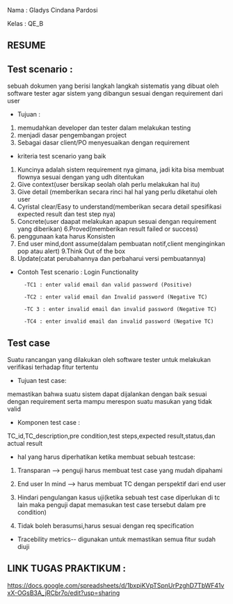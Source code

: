 Nama : Gladys Cindana Pardosi

Kelas : QE_B 

## RESUME

## Test scenario :
sebuah dokumen yang berisi langkah langkah
sistematis yang dibuat oleh software tester agar 
sistem yang dibangun sesuai dengan requirement dari user

* Tujuan : 
1. memudahkan developer dan tester dalam melakukan testing
2. menjadi dasar pengembangan project
3. Sebagai dasar client/PO menyesuaikan dengan requirement

* kriteria test scenario yang baik 
1. Kuncinya adalah sistem requirement nya gimana, jadi kita bisa membuat flownya sesuai dengan yang udh ditentukan
2. Give context(user bersikap seolah olah perlu melakukan hal itu)
3. Give detail (memberikan secara rinci hal hal yang perlu diketahui oleh user
4. Cyristal clear/Easy to understand(memberikan secara detail spesifikasi expected result dan test step nya)
5. Concrete(user daapat melakukan apapun sesuai dengan requirement yang diberikan)
6.Proved(memberikan result failed or success)
7. penggunaan kata harus Konsisten
8. End user mind,dont assume(dalam pembuatan notif,client menginginkan pop atau alert)
9.Think Out of the box
10. Update(catat perubahannya dan perbaharui versi pembuatannya)



* Contoh Test scenario : Login Functionality

        -TC1 : enter valid email dan valid password (Positive)

        -TC2 : enter valid email dan Invalid password (Negative TC)

        -TC 3 : enter invalid email dan invalid password (Negative TC)

        -TC4 : enter invalid email dan invalid password (Negative TC)


## Test case
Suatu rancangan yang dilakukan oleh software tester untuk melakukan verifikasi terhadap fitur tertentu

* Tujuan test case:

memastikan bahwa suatu sistem dapat dijalankan dengan baik sesuai dengan requirement
serta mampu merespon suatu masukan yang tidak valid

* Komponen test case :

TC_id,TC_description,pre condition,test steps,expected result,status,dan actual result


* hal yang harus diperhatikan ketika membuat sebuah testcase:

1. Transparan --> penguji harus membuat test case yang mudah dipahami

2. End user In mind --> harus membuat TC dengan perspektif dari end user

3. Hindari pengulangan kasus uji(ketika sebuah test case diperlukan di tc lain maka 
penguji dapat memasukan test case tersebut dalam pre condition)

4. Tidak boleh berasumsi,harus sesuai dengan req specification


* Tracebility metrics-- digunakan untuk memastikan semua fitur sudah diuji


## LINK TUGAS PRAKTIKUM :

https://docs.google.com/spreadsheets/d/1bxpiKVpTSpnUrPzghD7TbWF41vxX-OGsB3A_jRCbr7o/edit?usp=sharing


